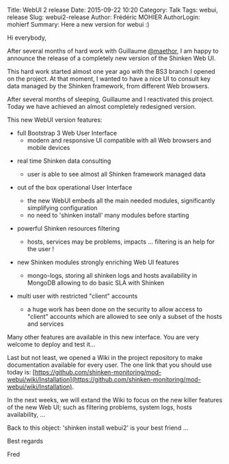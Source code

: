 Title: WebUI 2 release
Date: 2015-09-22 10:20
Category: Talk
Tags: webui, release
Slug: webui2-release
Author: Frédéric MOHIER
AuthorLogin: mohierf
Summary: Here a new version for webui :)


Hi everybody,

After several months of hard work with Guillaume [@maethor](https://github.com/maethor), I am happy to announce the release of a completely new version of the Shinken Web UI.

This hard work started almost one year ago with the BS3 branch I opened on the project. At that moment, I wanted to have a nice UI to consult key data managed by the Shinken framework, from different Web browsers.

After several months of sleeping, Guillaume and I reactivated this project. Today we have achieved an almost completely redesigned version.

This new WebUI version features:

 * full Bootstrap 3 Web User Interface
   <ul>
   <li>modern and responsive UI compatible with all Web browsers and mobile devices</li>
   </ul>


 - real time Shinken data consulting 
    <ul><li>user is able to see almost all Shinken framework managed data</li></ul>

 - out of the box operational User Interface
   <ul>
   <li>the new WebUI embeds all the main needed modules, significantly simplifying configuration</li>
   <li>no need to 'shinken install' many modules before starting</li>
   </ul>

 - powerful Shinken resources filtering
   <ul><li>hosts, services may be problems, impacts ... filtering is an help for the user !</li></ul>

 - new Shinken modules strongly enriching Web UI features
   <ul><li>mongo-logs, storing all shinken logs and hosts availability in MongoDB allowing to do basic SLA with Shinken</li></ul>

- multi user with restricted "client" accounts
   <ul><li>a huge work has been done on the security to allow access to "client" accounts which are allowed to see only a subset of the hosts and services</li></ul>
 

 Many other features are available in this new interface. You are very welcome to deploy and test it...


 Last but not least, we opened a Wiki in the project repository to make documentation available for every user. The one link that you should use today is: [https://github.com/shinken-monitoring/mod-webui/wiki/Installation](https://github.com/shinken-monitoring/mod-webui/wiki/Installation).


 In the next weeks, we will extand the Wiki to focus on the new killer features of the new Web UI; such as filtering problems, system logs, hosts availability, ...
 

Back to this object: 'shinken install webui2' is your best friend ...

Best regards


Fred

